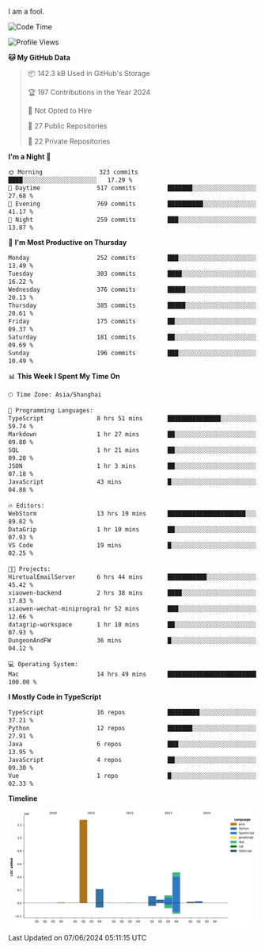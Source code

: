 I am a fool.

<!--START_SECTION:waka-->
![Code Time](http://img.shields.io/badge/Code%20Time-1%2C489%20hrs%2055%20mins-blue)

![Profile Views](http://img.shields.io/badge/Profile%20Views-0-blue)

**🐱 My GitHub Data** 

> 📦 142.3 kB Used in GitHub's Storage 
 > 
> 🏆 197 Contributions in the Year 2024
 > 
> 🚫 Not Opted to Hire
 > 
> 📜 27 Public Repositories 
 > 
> 🔑 22 Private Repositories 
 > 
**I'm a Night 🦉** 

```text
🌞 Morning                323 commits         ████░░░░░░░░░░░░░░░░░░░░░   17.29 % 
🌆 Daytime                517 commits         ███████░░░░░░░░░░░░░░░░░░   27.68 % 
🌃 Evening                769 commits         ██████████░░░░░░░░░░░░░░░   41.17 % 
🌙 Night                  259 commits         ███░░░░░░░░░░░░░░░░░░░░░░   13.87 % 
```
📅 **I'm Most Productive on Thursday** 

```text
Monday                   252 commits         ███░░░░░░░░░░░░░░░░░░░░░░   13.49 % 
Tuesday                  303 commits         ████░░░░░░░░░░░░░░░░░░░░░   16.22 % 
Wednesday                376 commits         █████░░░░░░░░░░░░░░░░░░░░   20.13 % 
Thursday                 385 commits         █████░░░░░░░░░░░░░░░░░░░░   20.61 % 
Friday                   175 commits         ██░░░░░░░░░░░░░░░░░░░░░░░   09.37 % 
Saturday                 181 commits         ██░░░░░░░░░░░░░░░░░░░░░░░   09.69 % 
Sunday                   196 commits         ███░░░░░░░░░░░░░░░░░░░░░░   10.49 % 
```


📊 **This Week I Spent My Time On** 

```text
🕑︎ Time Zone: Asia/Shanghai

💬 Programming Languages: 
TypeScript               8 hrs 51 mins       ███████████████░░░░░░░░░░   59.74 % 
Markdown                 1 hr 27 mins        ██░░░░░░░░░░░░░░░░░░░░░░░   09.80 % 
SQL                      1 hr 21 mins        ██░░░░░░░░░░░░░░░░░░░░░░░   09.20 % 
JSON                     1 hr 3 mins         ██░░░░░░░░░░░░░░░░░░░░░░░   07.18 % 
JavaScript               43 mins             █░░░░░░░░░░░░░░░░░░░░░░░░   04.88 % 

🔥 Editors: 
WebStorm                 13 hrs 19 mins      ██████████████████████░░░   89.82 % 
DataGrip                 1 hr 10 mins        ██░░░░░░░░░░░░░░░░░░░░░░░   07.93 % 
VS Code                  19 mins             █░░░░░░░░░░░░░░░░░░░░░░░░   02.25 % 

🐱‍💻 Projects: 
HiretualEmailServer      6 hrs 44 mins       ███████████░░░░░░░░░░░░░░   45.42 % 
xiaowen-backend          2 hrs 38 mins       ████░░░░░░░░░░░░░░░░░░░░░   17.83 % 
xiaowen-wechat-miniprogra1 hr 52 mins        ███░░░░░░░░░░░░░░░░░░░░░░   12.66 % 
datagrip-workspace       1 hr 10 mins        ██░░░░░░░░░░░░░░░░░░░░░░░   07.93 % 
DungeonAndFW             36 mins             █░░░░░░░░░░░░░░░░░░░░░░░░   04.12 % 

💻 Operating System: 
Mac                      14 hrs 49 mins      █████████████████████████   100.00 % 
```

**I Mostly Code in TypeScript** 

```text
TypeScript               16 repos            █████████░░░░░░░░░░░░░░░░   37.21 % 
Python                   12 repos            ███████░░░░░░░░░░░░░░░░░░   27.91 % 
Java                     6 repos             ███░░░░░░░░░░░░░░░░░░░░░░   13.95 % 
JavaScript               4 repos             ██░░░░░░░░░░░░░░░░░░░░░░░   09.30 % 
Vue                      1 repo              █░░░░░░░░░░░░░░░░░░░░░░░░   02.33 % 
```



**Timeline**

![Lines of Code chart](https://raw.githubusercontent.com/VeejaLiu/VeejaLiu/master/assets/bar_graph.png)


 Last Updated on 07/06/2024 05:11:15 UTC
<!--END_SECTION:waka-->
